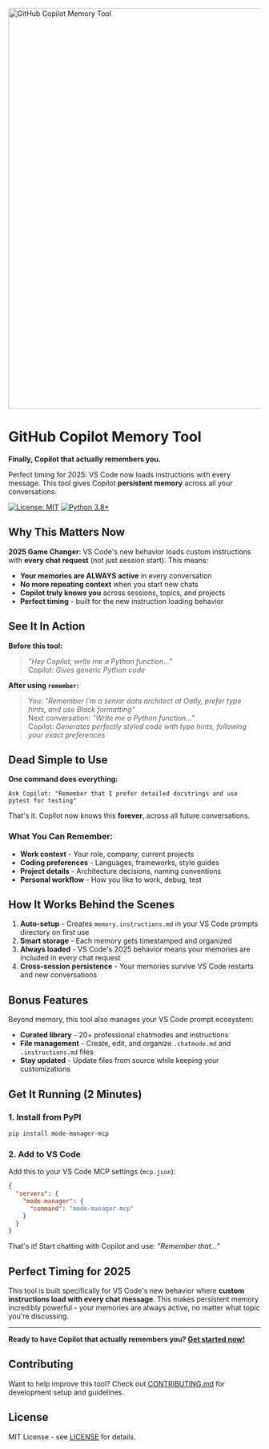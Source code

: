 <picture>
  <source media="(prefers-color-scheme: dark)" srcset="logo-dark-theme.svg">
  <source media="(prefers-color-scheme: light)" srcset="logo-light-theme.svg">
  <img alt="GitHub Copilot Memory Tool" src="logo-light-theme.svg" width="800">
</picture>

# GitHub Copilot Memory Tool

**Finally, Copilot that actually remembers you.**

Perfect timing for 2025: VS Code now loads instructions with every message. This tool gives Copilot **persistent memory** across all your conversations.

[![License: MIT](https://img.shields.io/badge/License-MIT-yellow.svg)](https://opensource.org/licenses/MIT)
[![Python 3.8+](https://img.shields.io/badge/python-3.8+-blue.svg)](https://www.python.org/downloads/)

## Why This Matters Now

**2025 Game Changer**: VS Code's new behavior loads custom instructions with **every chat request** (not just session start). This means:

- **Your memories are ALWAYS active** in every conversation  
- **No more repeating context** when you start new chats
- **Copilot truly knows you** across sessions, topics, and projects
- **Perfect timing** - built for the new instruction loading behavior

## See It In Action

**Before this tool:**
> *"Hey Copilot, write me a Python function..."*  
> Copilot: *Gives generic Python code*

**After using `remember`:**
> You: *"Remember I'm a senior data architect at Oatly, prefer type hints, and use Black formatting"*  
> Next conversation: *"Write me a Python function..."*  
> Copilot: *Generates perfectly styled code with type hints, following your exact preferences*

## Dead Simple to Use

**One command does everything:**

```
Ask Copilot: "Remember that I prefer detailed docstrings and use pytest for testing"
```

That's it. Copilot now knows this **forever**, across all future conversations.

### What You Can Remember:
- **Work context** - Your role, company, current projects
- **Coding preferences** - Languages, frameworks, style guides  
- **Project details** - Architecture decisions, naming conventions
- **Personal workflow** - How you like to work, debug, test

## How It Works Behind the Scenes

1. **Auto-setup** - Creates `memory.instructions.md` in your VS Code prompts directory on first use
2. **Smart storage** - Each memory gets timestamped and organized  
3. **Always loaded** - VS Code's 2025 behavior means your memories are included in every chat request
4. **Cross-session persistence** - Your memories survive VS Code restarts and new conversations

## Bonus Features

Beyond memory, this tool also manages your VS Code prompt ecosystem:
- **Curated library** - 20+ professional chatmodes and instructions  
- **File management** - Create, edit, and organize `.chatmode.md` and `.instructions.md` files
- **Stay updated** - Update files from source while keeping your customizations

## Get It Running (2 Minutes)

### 1. Install from PyPI
```bash
pip install mode-manager-mcp
```

### 2. Add to VS Code
Add this to your VS Code MCP settings (`mcp.json`):
```json
{
  "servers": {
    "mode-manager": {
      "command": "mode-manager-mcp"
    }
  }
}
```

That's it! Start chatting with Copilot and use: *"Remember that..."*

## Perfect Timing for 2025

This tool is built specifically for VS Code's new behavior where **custom instructions load with every chat message**. This makes persistent memory incredibly powerful - your memories are always active, no matter what topic you're discussing.

---

**Ready to have Copilot that actually remembers you? [Get started now!](#get-it-running-2-minutes)**

## Contributing

Want to help improve this tool? Check out [CONTRIBUTING.md](CONTRIBUTING.md) for development setup and guidelines.

## License

MIT License - see [LICENSE](LICENSE) for details.
